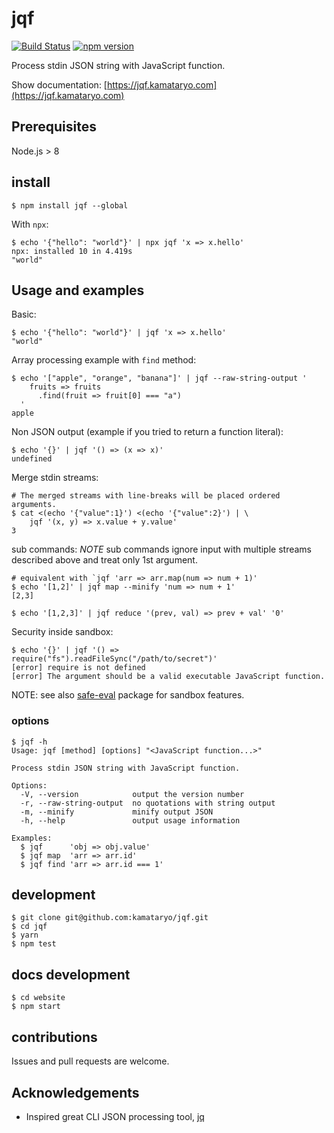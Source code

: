 # jqf

[![Build Status](https://travis-ci.org/kamataryo/jqf.svg?branch=master)](https://travis-ci.org/kamataryo/jqf)
[![npm version](https://badge.fury.io/js/jqf.svg)](https://badge.fury.io/js/jqf)

Process stdin JSON string with JavaScript function.

Show documentation: [https://jqf.kamataryo.com](https://jqf.kamataryo.com)

## Prerequisites

Node.js > 8

## install

```shell
$ npm install jqf --global
```

With `npx`:

```shell
$ echo '{"hello": "world"}' | npx jqf 'x => x.hello'
npx: installed 10 in 4.419s
"world"
```

## Usage and examples

Basic:

```shell
$ echo '{"hello": "world"}' | jqf 'x => x.hello'
"world"
```

Array processing example with `find` method:

```shell
$ echo '["apple", "orange", "banana"]' | jqf --raw-string-output '
    fruits => fruits
      .find(fruit => fruit[0] === "a")
  '
apple
```

Non JSON output (example if you tried to return a function literal):

```shell
$ echo '{}' | jqf '() => (x => x)'
undefined
```

Merge stdin streams:

```shell
# The merged streams with line-breaks will be placed ordered arguments.
$ cat <(echo '{"value":1}') <(echo '{"value":2}') | \
    jqf '(x, y) => x.value + y.value'
3
```

sub commands:
_NOTE_ sub commands ignore input with multiple streams described above and treat only 1st argument.

```shell
# equivalent with `jqf 'arr => arr.map(num => num + 1)'
$ echo '[1,2]' | jqf map --minify 'num => num + 1'
[2,3]
```

```shell
$ echo '[1,2,3]' | jqf reduce '(prev, val) => prev + val' '0'
```

Security inside sandbox:

```shell
$ echo '{}' | jqf '() => require("fs").readFileSync("/path/to/secret")'
[error] require is not defined
[error] The argument should be a valid executable JavaScript function.
```

NOTE: see also [safe-eval](https://www.npmjs.com/package/safe-eval) package for sandbox features.

### options

```shell
$ jqf -h
Usage: jqf [method] [options] "<JavaScript function...>"

Process stdin JSON string with JavaScript function.

Options:
  -V, --version            output the version number
  -r, --raw-string-output  no quotations with string output
  -m, --minify             minify output JSON
  -h, --help               output usage information

Examples:
  $ jqf      'obj => obj.value'
  $ jqf map  'arr => arr.id'
  $ jqf find 'arr => arr.id === 1'
```

## development

```shell
$ git clone git@github.com:kamataryo/jqf.git
$ cd jqf
$ yarn
$ npm test
```

## docs development

```shell
$ cd website
$ npm start
```

## contributions

Issues and pull requests are welcome.

## Acknowledgements

- Inspired great CLI JSON processing tool, [jq](https://stedolan.github.io/jq/)
